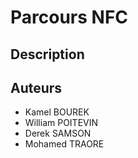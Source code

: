 # Parcours NFC

## Description


## Auteurs

- Kamel BOUREK
- William POITEVIN
- Derek SAMSON
- Mohamed TRAORE
